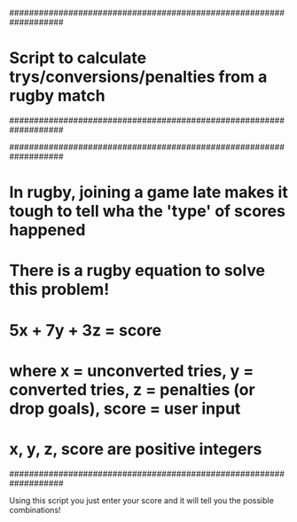 ###################################################################
# Script to calculate trys/conversions/penalties from a rugby match
###################################################################

###################################################################
# In rugby, joining a game late makes it tough to tell wha the 'type' of scores happened
# There is a rugby equation to solve this problem!
# 5x + 7y + 3z = score
# where x = unconverted tries, y = converted tries, z = penalties (or drop goals), score = user input
# x, y, z, score are positive integers
###################################################################

Using this script you just enter your score and it will tell you the possible combinations! 
